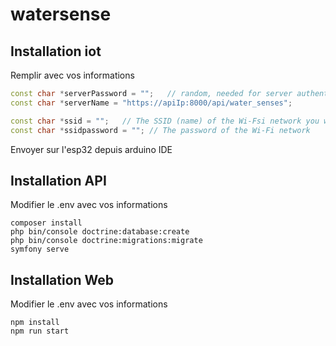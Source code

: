 # watersense

## Installation iot

Remplir avec vos informations

```c++
const char *serverPassword = "";   // random, needed for server authentification
const char *serverName = "https://apiIp:8000/api/water_senses";

const char *ssid = "";   // The SSID (name) of the Wi-Fsi network you want to connect to
const char *ssidpassword = ""; // The password of the Wi-Fi network
```

Envoyer sur l'esp32 depuis arduino IDE

## Installation API

Modifier le .env avec vos informations

```
composer install
php bin/console doctrine:database:create
php bin/console doctrine:migrations:migrate
symfony serve
```

## Installation Web

Modifier le .env avec vos informations

```
npm install
npm run start
```